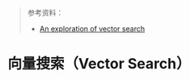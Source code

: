> 参考资料：
>
> - [An exploration of vector search](https://blog.shalvah.me/posts/an-exploration-of-vector-search)

# 向量搜索（Vector Search）